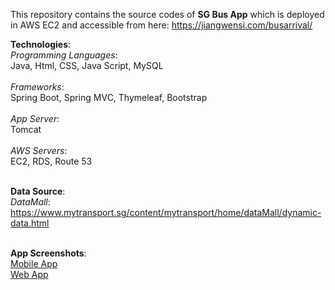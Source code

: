 This repository contains the source codes of <b>SG Bus App</b> which is deployed in AWS EC2 and accessible from here: https://jiangwensi.com/busarrival/

<b>Technologies</b>:<br/>
*Programming Languages*: <br/>Java, Html, CSS, Java Script, MySQL<br/><br/>
*Frameworks*: <br/>Spring Boot, Spring MVC, Thymeleaf, Bootstrap<br/><br/>
*App Server*: <br/>Tomcat<br/><br/>
*AWS Servers*: <br/>EC2, RDS, Route 53<br/><br/>

<b>Data Source</b>:<br/>
*DataMall*:<br/>
https://www.mytransport.sg/content/mytransport/home/dataMall/dynamic-data.html
<br/><br/>

<b>App Screenshots</b>:<br/> <a href="https://1drv.ms/u/s!AiOaATNP2QLSg2GfzIz9KcCOLqwP?e=TALBbq">Mobile App</a>
<br/> <a href="https://1drv.ms/b/s!Ajr6t8lf42dOgTbxph8msUuod-8g?e=W9NidF">Web App</a>
